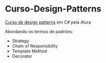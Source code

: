 # Curso-Design-Patterns
[Curso de design patterns](https://cursos.alura.com.br/course/design-patterns-dotnet) em C# pela Alura

Abordando os termos de padrões:
- Strategy
- Chain of Responsibility
- Template Method
- Decorator
